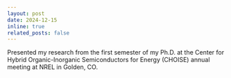 ```yaml
---
layout: post
date: 2024-12-15 
inline: true
related_posts: false
---
```


Presented my research from the first semester of my Ph.D. at the Center for Hybrid Organic-Inorganic Semiconductors for Energy (CHOISE) annual meeting at NREL in Golden, CO.
